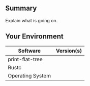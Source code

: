 ## Summary
Explain what is going on.

## Your Environment
| Software         | Version(s) |
| ---------------- | ---------- |
| print-flat-tree      |
| Rustc            |
| Operating System |
